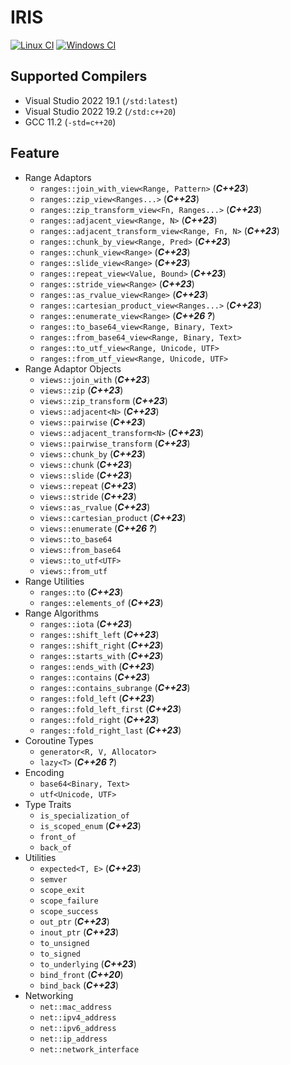 
# IRIS

[![Linux CI](https://github.com/Ramirisu/iris/actions/workflows/linux.yml/badge.svg)](https://github.com/Ramirisu/iris/actions/workflows/linux.yml)
[![Windows CI](https://github.com/Ramirisu/iris/actions/workflows/windows.yml/badge.svg)](https://github.com/Ramirisu/iris/actions/workflows/windows.yml)

## Supported Compilers

* Visual Studio 2022 19.1 (`/std:latest`)
* Visual Studio 2022 19.2 (`/std:c++20`)
* GCC 11.2 (`-std=c++20`)

## Feature

* Range Adaptors
  * `ranges::join_with_view<Range, Pattern>` (***C++23***)
  * `ranges::zip_view<Ranges...>` (***C++23***)
  * `ranges::zip_transform_view<Fn, Ranges...>` (***C++23***)
  * `ranges::adjacent_view<Range, N>` (***C++23***)
  * `ranges::adjacent_transform_view<Range, Fn, N>` (***C++23***)
  * `ranges::chunk_by_view<Range, Pred>` (***C++23***)
  * `ranges::chunk_view<Range>` (***C++23***)
  * `ranges::slide_view<Range>` (***C++23***)
  * `ranges::repeat_view<Value, Bound>` (***C++23***)
  * `ranges::stride_view<Range>` (***C++23***)
  * `ranges::as_rvalue_view<Range>` (***C++23***)
  * `ranges::cartesian_product_view<Ranges...>` (***C++23***)
  * `ranges::enumerate_view<Range>` (***C++26 ?***)
  * `ranges::to_base64_view<Range, Binary, Text>`
  * `ranges::from_base64_view<Range, Binary, Text>`
  * `ranges::to_utf_view<Range, Unicode, UTF>`
  * `ranges::from_utf_view<Range, Unicode, UTF>`
* Range Adaptor Objects
  * `views::join_with` (***C++23***)
  * `views::zip` (***C++23***)
  * `views::zip_transform` (***C++23***)
  * `views::adjacent<N>` (***C++23***)
  * `views::pairwise` (***C++23***)
  * `views::adjacent_transform<N>` (***C++23***)
  * `views::pairwise_transform` (***C++23***)
  * `views::chunk_by` (***C++23***)
  * `views::chunk` (***C++23***)
  * `views::slide` (***C++23***)
  * `views::repeat` (***C++23***)
  * `views::stride` (***C++23***)
  * `views::as_rvalue` (***C++23***)
  * `views::cartesian_product` (***C++23***)
  * `views::enumerate` (***C++26 ?***)
  * `views::to_base64`
  * `views::from_base64`
  * `views::to_utf<UTF>`
  * `views::from_utf`
* Range Utilities
  * `ranges::to` (***C++23***)
  * `ranges::elements_of` (***C++23***)
* Range Algorithms
  * `ranges::iota` (***C++23***)
  * `ranges::shift_left` (***C++23***)
  * `ranges::shift_right` (***C++23***)
  * `ranges::starts_with` (***C++23***)
  * `ranges::ends_with` (***C++23***)
  * `ranges::contains` (***C++23***)
  * `ranges::contains_subrange` (***C++23***)
  * `ranges::fold_left` (***C++23***)
  * `ranges::fold_left_first` (***C++23***)
  * `ranges::fold_right` (***C++23***)
  * `ranges::fold_right_last` (***C++23***)
* Coroutine Types
  * `generator<R, V, Allocator>`
  * `lazy<T>` (***C++26 ?***)
* Encoding
  * `base64<Binary, Text>`
  * `utf<Unicode, UTF>`
* Type Traits
  * `is_specialization_of`
  * `is_scoped_enum` (***C++23***)
  * `front_of`
  * `back_of`
* Utilities
  * `expected<T, E>` (***C++23***)
  * `semver`
  * `scope_exit`
  * `scope_failure`
  * `scope_success`
  * `out_ptr` (***C++23***)
  * `inout_ptr` (***C++23***)
  * `to_unsigned`
  * `to_signed`
  * `to_underlying` (***C++23***)
  * `bind_front` (***C++20***)
  * `bind_back` (***C++23***)
* Networking
  * `net::mac_address`
  * `net::ipv4_address`
  * `net::ipv6_address`
  * `net::ip_address`
  * `net::network_interface`
